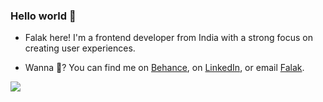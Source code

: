 ### Hello world 👋


- Falak here! I'm a frontend developer from India with a strong focus on creating user experiences. 


- Wanna 💬? You can find me on [Behance](https://behance.com/falakux), on [LinkedIn](https://www.linkedin.com/in/falakjabin/), or email [Falak](mailto:falakjabin@gmail.com?subject=[GitHub]).


<a href="">
  <img align="center" src="https://github-readme-stats.vercel.app/api?username=falakj&show_icons=true&theme=tokyonight" />
</a>
